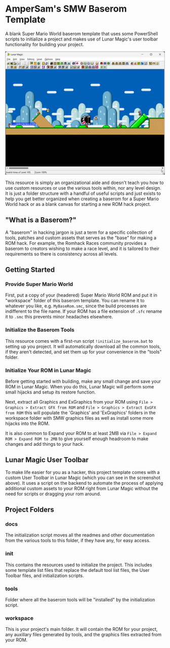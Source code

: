 # AmperSam's SMW Baserom Template

A blank Super Mario World baserom template that uses some PowerShell scripts to initialize a project and makes use of Lunar Magic's user toolbar functionality for building your project.

![image](./init/screenshot.png)

This resource is simply an organizational aide and doesn't teach you how to use custom resources or use the various tools within, nor any level design. It is just a folder structure with a handful of useful scripts and just exists to help you get better organized when creating a baserom for a Super Mario World hack or as a blank canvas for starting a new ROM hack project.

## "What is a Baserom?"

A "baserom" in hacking jargon is just a term for a specific collection of tools, patches and custom assets that serves as the "base" for making a ROM hack. For example, the Romhack Races community provides a baserom to creators wishing to make a race level, and it is tailored to their requirements so there is consistency across all levels.

## Getting Started

### Provide Super Mario World

First, put a copy of your (headered) Super Mario World ROM and put it in "workspace" folder of this baserom template. You can rename it to whatever you like, e.g. `MyBaseRom.smc`, since the build processes are indifferent to the file name. If your ROM has a file extension of `.sfc` rename it to `.smc` this prevents minor headaches elsewhere.

### Initialize the Baserom Tools

This resource comes with a first-run script `!initialize_baserom.bat` to setting up you project. It will automatically download all the common tools, if they aren't detected, and set them up for your convenience in the "tools" folder.

### Initialize Your ROM in Lunar Magic

Before getting started with building, make any small change and save your ROM in Lunar Magic. When you do this, Lunar Magic will perform some small hijacks and setup its restore function.

Next, extract all Graphics and ExGraphics from your ROM using `File > Graphics > Extract GFX from ROM` and `File > Graphics > Extract ExGFX from ROM` this will populate the 'Graphics' and 'ExGraphics' folders in the workspace folder with SMW graphics files as well as install some more hijacks into the ROM.

It is also common to Expand your ROM to at least 2MB via `File > Expand ROM > Expand ROM to 2MB` to give yourself enough headroom to make changes and add things to your hack.

## Lunar Magic User Toolbar

To make life easier for you as a hacker, this project template comes with a custom User Toolbar in Lunar Magic (which you can see in the screenshot above). It uses a script on the backend to automate the process of applying additional custom assets to your ROM right from Lunar Magic without the need for scripts or dragging your rom around.

## Project Folders

### docs

The initialization script moves all the readmes and other documentation from the various tools to this folder, if they have any, for easy access.

### init

This contains the resources used to initialize the project. This includes some template list files that replace the default tool list files, the User Toolbar files, and initialization scripts.

### tools

Folder where all the baserom tools will be "installed" by the initialization script.

### workspace

This is your project's main folder. It will contain the ROM for your project, any auxillary files generated by tools, and the graphics files extracted from your ROM.